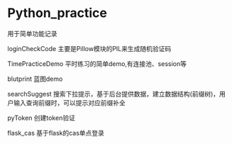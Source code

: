 # Python_practice
用于简单功能记录


loginCheckCode
  主要是Pillow模块的PIL来生成随机验证码
  
TimePracticeDemo
   平时练习的简单demo,有连接池、session等
 
 blutprint
   蓝图demo
   
 searchSuggest
    搜索下拉提示，基于后台提供数据，建立数据结构(前缀树)，用户输入查询前缀时，可以提示对应前缀补全
    
  pyToken
     创建token验证
     
   flask_cas
     基于flask的cas单点登录
   

